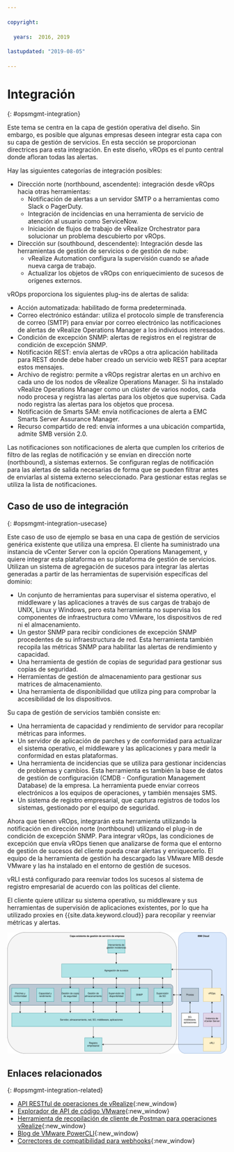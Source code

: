 ```yaml
---

copyright:

  years:  2016, 2019

lastupdated: "2019-08-05"

---
```


# Integración
{: #opsmgmt-integration}

Este tema se centra en la capa de gestión operativa del diseño. Sin embargo, es posible que algunas empresas deseen integrar esta capa con su capa de gestión de servicios. En esta sección se proporcionan directrices para esta integración. En este diseño, vROps es el punto central donde afloran todas las alertas.

Hay las siguientes categorías de integración posibles:
* Dirección norte (northbound, ascendente): integración desde vROps hacia otras herramientas:
  * Notificación de alertas a un servidor SMTP o a herramientas como Slack o PagerDuty.
  * Integración de incidencias en una herramienta de servicio de atención al usuario como ServiceNow.
  * Iniciación de flujos de trabajo de vRealize Orchestrator para solucionar un problema descubierto por vROps.
* Dirección sur (southbound, descendente): Integración desde las herramientas de gestión de servicios o de gestión de nube:
  * vRealize Automation configura la supervisión cuando se añade nueva carga de trabajo.
  * Actualizar los objetos de vROps con enriquecimiento de sucesos de orígenes externos.

vROps proporciona los siguientes plug-ins de alertas de salida:
* Acción automatizada: habilitado de forma predeterminada.
* Correo electrónico estándar: utiliza el protocolo simple de transferencia de correo (SMTP) para enviar por correo electrónico las notificaciones de alertas de vRealize Operations Manager a los individuos interesados.
* Condición de excepción SNMP: alertas de registros en el registrar de condición de excepción SNMP.
* Notificación REST: envía alertas de vROps a otra aplicación habilitada para REST donde debe haber creado un servicio web REST para aceptar estos mensajes.
* Archivo de registro: permite a vROps registrar alertas en un archivo en cada uno de los nodos de vRealize Operations Manager. Si ha instalado vRealize Operations Manager como un clúster de varios nodos, cada nodo procesa y registra las alertas para los objetos que supervisa. Cada nodo registra las alertas para los objetos que procesa.
* Notificación de Smarts SAM: envía notificaciones de alerta a EMC Smarts Server Assurance Manager.
* Recurso compartido de red: envía informes a una ubicación compartida, admite SMB versión 2.0.

Las notificaciones son notificaciones de alerta que cumplen los criterios de filtro de las reglas de notificación y se envían en dirección norte (northbound), a sistemas externos. Se configuran reglas de notificación para las alertas de salida necesarias de forma que se pueden filtrar antes de enviarlas al sistema externo seleccionado. Para gestionar estas reglas se utiliza la lista de notificaciones.

## Caso de uso de integración
{: #opsmgmt-integration-usecase}

Este caso de uso de ejemplo se basa en una capa de gestión de servicios genérica existente que utiliza una empresa. El cliente ha suministrado una instancia de vCenter Server con la opción Operations Management, y quiere integrar esta plataforma en su plataforma de gestión de servicios. Utilizan un sistema de agregación de sucesos para integrar las alertas generadas a partir de las herramientas de supervisión específicas del dominio:

* Un conjunto de herramientas para supervisar el sistema operativo, el middleware y las aplicaciones a través de sus cargas de trabajo de UNIX, Linux y Windows, pero esta herramienta no supervisa los componentes de infraestructura como VMware, los dispositivos de red ni el almacenamiento.
* Un gestor SNMP para recibir condiciones de excepción SNMP procedentes de su infraestructura de red. Esta herramienta también recopila las métricas SNMP para habilitar las alertas de rendimiento y capacidad.
* Una herramienta de gestión de copias de seguridad para gestionar sus copias de seguridad.
* Herramientas de gestión de almacenamiento para gestionar sus matrices de almacenamiento.
* Una herramienta de disponibilidad que utiliza ping para comprobar la accesibilidad de los dispositivos.

Su capa de gestión de servicios también consiste en:

* Una herramienta de capacidad y rendimiento de servidor para recopilar métricas para informes.
* Un servidor de aplicación de parches y de conformidad para actualizar el sistema operativo, el middleware y las aplicaciones y para medir la conformidad en estas plataformas.
* Una herramienta de incidencias que se utiliza para gestionar incidencias de problemas y cambios. Esta herramienta es también la base de datos de gestión de configuración (CMDB - Configuration Management Database) de la empresa. La herramienta puede enviar correos electrónicos a los equipos de operaciones, y también mensajes SMS.
* Un sistema de registro empresarial, que captura registros de todos los sistemas, gestionado por el equipo de seguridad.

Ahora que tienen vROps, integrarán esta herramienta utilizando la notificación en dirección norte (northbound) utilizando el plug-in de condición de excepción SNMP. Para integrar vROps, las condiciones de excepción que envía vROps tienen que analizarse de forma que el entorno de gestión de sucesos del cliente pueda crear alertas y enriquecerlo. El equipo de la herramienta de gestión ha descargado las VMware MIB desde VMware y las ha instalado en el entorno de gestión de sucesos.

vRLI está configurado para reenviar todos los sucesos al sistema de registro empresarial de acuerdo con las políticas del cliente.

El cliente quiere utilizar su sistema operativo, su middleware y sus herramientas de supervisión de aplicaciones existentes, por lo que ha utilizado proxies en {{site.data.keyword.cloud}} para recopilar y reenviar métricas y alertas.

![Diagrama de integración](../../images/opsmgmt-integration.svg "Diagrama de integración")

## Enlaces relacionados
{: #opsmgmt-integration-related}

* [API RESTful de operaciones de vRealize](https://docs.vmware.com/en/vRealize-Operations-Manager/7.0/vrealize-operations-manager-70-api-guide.pdf){:new_window}
* [Explorador de API de código VMware](https://code.vmware.com/apis?socv=1&numPerPage=164&sorter=pv){:new_window}
* [Herramienta de recopilación de cliente de Postman para operaciones vRealize](https://code.vmware.com/samples/4663/postman-client-collection-for-vrealize-operations-rest-apis){:new_window}
* [Blog de VMware PowerCLI](https://blogs.vmware.com/PowerCLI/2016/05/getting-started-with-powercli-for-vrealize-operations-vr-ops.html){:new_window}
* [Correctores de compatibilidad para webhooks](https://blogs.vmware.com/management/2017/01/vrealize-webhooks-infinite-integrations.html){:new_window}
